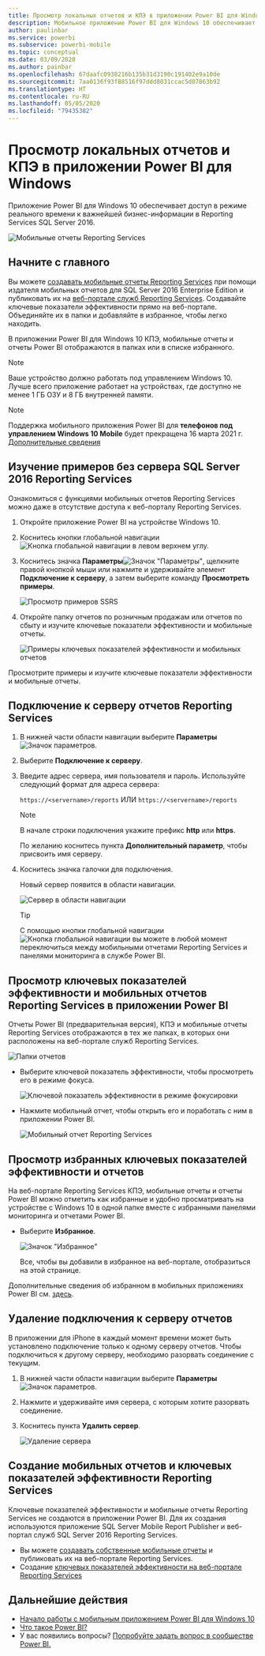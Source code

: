 ```yaml
---
title: Просмотр локальных отчетов и КПЭ в приложении Power BI для Windows
description: Мобильное приложение Power BI для Windows 10 обеспечивает доступ в режиме реального времени к важнейшей бизнес-информации с сенсорного экрана.
author: paulinbar
ms.service: powerbi
ms.subservice: powerbi-mobile
ms.topic: conceptual
ms.date: 03/09/2020
ms.author: painbar
ms.openlocfilehash: 67daafc0938216b135b31d3190c191402e9a10de
ms.sourcegitcommit: 7aa0136f93f88516f97ddd8031ccac5d07863b92
ms.translationtype: HT
ms.contentlocale: ru-RU
ms.lasthandoff: 05/05/2020
ms.locfileid: "79435382"
---
```

# <a name="view-on-premises-reports-and-kpis-in-the-power-bi-windows-app"></a>Просмотр локальных отчетов и КПЭ в приложении Power BI для Windows
Приложение Power BI для Windows 10 обеспечивает доступ в режиме реального времени к важнейшей бизнес-информации в Reporting Services SQL Server 2016. 

![Мобильные отчеты Reporting Services](././media/mobile-app-windows-10-ssrs-kpis-mobile-reports/power-bi-ssrs-mobile-report.png)

## <a name="first-things-first"></a>Начните с главного
Вы можете [создавать мобильные отчеты Reporting Services](https://msdn.microsoft.com/library/mt652547.aspx) при помощи издателя мобильных отчетов для SQL Server 2016 Enterprise Edition и публиковать их на [веб-портале служб Reporting Services](https://msdn.microsoft.com/library/mt637133.aspx). Создавайте ключевые показатели эффективности прямо на веб-портале. Объединяйте их в папки и добавляйте в избранное, чтобы легко находить. 

В приложении Power BI для Windows 10 КПЭ, мобильные отчеты и отчеты Power BI отображаются в папках или в списке избранного. 

> [!NOTE]
> Ваше устройство должно работать под управлением Windows 10. Лучше всего приложение работает на устройствах, где доступно не менее 1 ГБ ОЗУ и 8 ГБ внутренней памяти.

>[!NOTE]
>Поддержка мобильного приложения Power BI для **телефонов под управлением Windows 10 Mobile** будет прекращена 16 марта 2021 г. [Дополнительные сведения](https://go.microsoft.com/fwlink/?linkid=2121400)

## <a name="explore-samples-without-a-sql-server-2016-reporting-services-server"></a>Изучение примеров без сервера SQL Server 2016 Reporting Services
Ознакомиться с функциями мобильных отчетов Reporting Services можно даже в отсутствие доступа к веб-порталу Reporting Services.

1. Откройте приложение Power BI на устройстве Windows 10.
2. Коснитесь кнопки глобальной навигации ![Кнопка глобальной навигации](././media/mobile-app-windows-10-ssrs-kpis-mobile-reports/powerbi_windows10_options_icon.png) в левом верхнем углу.
3. Коснитесь значка **Параметры**![Значок "Параметры"](./././media/mobile-app-windows-10-ssrs-kpis-mobile-reports/power-bi-settings-icon.png), щелкните правой кнопкой мыши или нажмите и удерживайте элемент **Подключение к серверу**, а затем выберите команду **Просмотреть примеры**.
   
   ![Просмотр примеров SSRS](./media/mobile-app-windows-10-ssrs-kpis-mobile-reports/power-bi-win10-connect-ssrs-samples.png)
4. Откройте папку отчетов по розничным продажам или отчетов по сбыту и изучите ключевые показатели эффективности и мобильные отчеты.
   
   ![Примеры ключевых показателей эффективности и мобильных отчетов](./media/mobile-app-windows-10-ssrs-kpis-mobile-reports/power-bi-win10-ssrs-sample-kpis.png)

Просмотрите примеры и изучите ключевые показатели эффективности и мобильные отчеты.

## <a name="connect-to-a-reporting-services-report-server"></a>Подключение к серверу отчетов Reporting Services
1. В нижней части области навигации выберите **Параметры** ![Значок параметров](./././media/mobile-app-windows-10-ssrs-kpis-mobile-reports/power-bi-settings-icon.png).
2. Выберите **Подключение к серверу**.
3. Введите адрес сервера, имя пользователя и пароль. Используйте следующий формат для адреса сервера:
   
     `https://<servername>/reports` ИЛИ `https://<servername>/reports`
   
   > [!NOTE]
   > В начале строки подключения укажите префикс **http** или **https**.
   > 
   > 
   
    По желанию коснитесь пункта **Дополнительный параметр**, чтобы присвоить имя серверу.
4. Коснитесь значка галочки для подключения. 
   
   Новый сервер появится в области навигации.
   
   ![Сервер в области навигации](./media/mobile-app-windows-10-ssrs-kpis-mobile-reports/power-bi-ssrs-mobile-report-server.png)
   
   >[!TIP]
   >С помощью кнопки глобальной навигации ![Кнопка глобальной навигации](././media/mobile-app-windows-10-ssrs-kpis-mobile-reports/powerbi_windows10_options_icon.png) вы можете в любой момент переключиться между мобильными отчетами Reporting Services и панелями мониторинга в службе Power BI. 
   > 

## <a name="view-reporting-services-kpis-and-mobile-reports-in-the-power-bi-app"></a>Просмотр ключевых показателей эффективности и мобильных отчетов Reporting Services в приложении Power BI
Отчеты Power BI (предварительная версия), КПЭ и мобильные отчеты Reporting Services отображаются в тех же папках, в которых они расположены на веб-портале служб Reporting Services.

![Папки отчетов](./media/mobile-app-windows-10-ssrs-kpis-mobile-reports/power-bi-ssrs-mobile-report-folders.png)

* Выберите ключевой показатель эффективности, чтобы просмотреть его в режиме фокуса.
  
    ![Ключевой показатель эффективности в режиме фокусировки](./media/mobile-app-windows-10-ssrs-kpis-mobile-reports/power-bi-ssrs-mobile-report-kpis.png)
* Нажмите мобильный отчет, чтобы открыть его и поработать с ним в приложении Power BI.
  
    ![Мобильный отчет Reporting Services](././media/mobile-app-windows-10-ssrs-kpis-mobile-reports/power-bi-ssrs-mobile-report.png)

## <a name="view-your-favorite-kpis-and-reports"></a>Просмотр избранных ключевых показателей эффективности и отчетов
На веб-портале Reporting Services КПЭ, мобильные отчеты и отчеты Power BI можно отметить как избранные и удобно просматривать на устройстве с Windows 10 в одной папке вместе с избранными панелями мониторинга и отчетами Power BI.

* Выберите **Избранное**.
  
   ![Значок "Избранное"](./media/mobile-app-windows-10-ssrs-kpis-mobile-reports/power-bi-ssrs-mobile-report-favorite-menu.png)
  
   Все, чтобы вы добавили в избранное на веб-портале, отобразиться на этой странице.
  
Дополнительные сведения об избранном в мобильных приложениях Power BI см. [здесь](mobile-apps-favorites.md).

## <a name="remove-a-connection-to-a-report-server"></a>Удаление подключения к серверу отчетов
В приложении для iPhone в каждый момент времени может быть установлено подключение только к одному серверу отчетов. Чтобы подключиться к другому серверу, необходимо разорвать соединение с текущим.

1. В нижней части области навигации выберите **Параметры** ![Значок параметров](./././media/mobile-app-windows-10-ssrs-kpis-mobile-reports/power-bi-settings-icon.png).
2. Нажмите и удерживайте имя сервера, с которым хотите разорвать соединение.
3. Коснитесь пункта **Удалить сервер**.
   
    ![Удаление сервера](./media/mobile-app-windows-10-ssrs-kpis-mobile-reports/power-bi-windows-10-ssrs-remove-server-menu.png)

## <a name="create-reporting-services-mobile-reports-and-kpis"></a>Создание мобильных отчетов и ключевых показателей эффективности Reporting Services
Ключевые показателей эффективности и мобильные отчеты Reporting Services не создаются в приложении Power BI. Для их создания используются приложение SQL Server Mobile Report Publisher и веб-портал служб SQL Server 2016 Reporting Services.

* Вы можете [создавать собственные мобильные отчеты](https://msdn.microsoft.com/library/mt652547.aspx) и публиковать их на веб-портале Reporting Services.
* Создание [ключевых показателей эффективности на веб-портале Reporting Services](https://msdn.microsoft.com/library/mt683632.aspx)

## <a name="next-steps"></a>Дальнейшие действия
* [Начало работы с мобильным приложением Power BI для Windows 10](mobile-windows-10-phone-app-get-started.md)  
* [Что такое Power BI?](../../fundamentals/power-bi-overview.md)  
* У вас появились вопросы? [Попробуйте задать вопрос в сообществе Power BI.](https://community.powerbi.com/)

